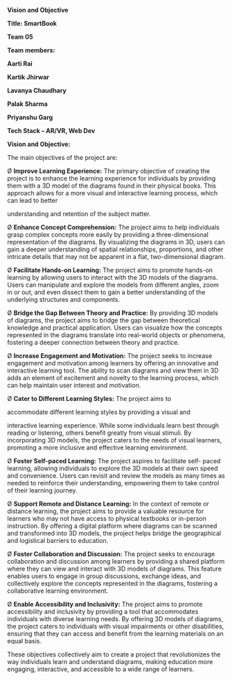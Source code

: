 ﻿<a name="br1"></a>**Vision and Objective**

**Title: SmartBook**

**Team 05**

**Team members:**

**Aarti Rai**

**Kartik Jhirwar**

**Lavanya Chaudhary**

**Palak Sharma**

**Priyanshu Garg**

**Tech Stack – AR/VR, Web Dev**




<a name="br2"></a>**Vision and Objective:**

The main objectives of the project are:

Ø **Improve Learning Experience:** The primary objective of creating the project is to enhance the learning experience for individuals by providing them with a 3D model of the diagrams found in their physical books. This approach allows for a more visual and interactive learning process, which can lead to better

understanding and retention of the subject matter.

Ø **Enhance Concept Comprehension:** The project aims to help individuals grasp complex concepts more easily by providing a three-dimensional representation of the diagrams. By visualizing the diagrams in 3D, users can gain a deeper understanding of spatial relationships, proportions, and other intricate details that may not be apparent in a flat, two-dimensional diagram.

Ø **Facilitate Hands-on Learning:** The project aims to promote hands-on learning by allowing users to interact with the 3D models of the diagrams. Users can manipulate and explore the models from different angles, zoom in or out, and even dissect them to gain a better understanding of the underlying structures and components.

Ø **Bridge the Gap Between Theory and Practice:** By providing 3D models of diagrams, the project aims to bridge the gap between theoretical knowledge and practical application. Users can visualize how the concepts represented in the diagrams translate into real-world objects or phenomena, fostering a deeper connection between theory and practice.

Ø **Increase Engagement and Motivation:** The project seeks to increase engagement and motivation among learners by offering an innovative and interactive learning tool. The ability to scan diagrams and view them in 3D adds an element of excitement and novelty to the learning process, which can help maintain user interest and motivation.

Ø **Cater to Different Learning Styles:** The project aims to

accommodate different learning styles by providing a visual and




<a name="br3"></a>interactive learning experience. While some individuals learnbest through reading or listening, others benefit greatly fromvisual stimuli. By incorporating 3D models, the project caters tothe needs of visual learners, promoting a more inclusive andeffective learning environment.

Ø **Foster Self-paced Learning:** The project aspires to facilitate self- paced learning, allowing individuals to explore the 3D models at their own speed and convenience. Users can revisit and review the models as many times as needed to reinforce their understanding, empowering them to take control of their learning journey.

Ø **Support Remote and Distance Learning:** In the context of remote or distance learning, the project aims to provide a valuable resource for learners who may not have access to physical textbooks or in-person instruction. By offering a digital platform where diagrams can be scanned and transformed into 3D models, the project helps bridge the geographical and logistical barriers to education.

Ø **Foster Collaboration and Discussion:** The project seeks to encourage collaboration and discussion among learners by providing a shared platform where they can view and interact with 3D models of diagrams. This feature enables users to engage in group discussions, exchange ideas, and collectively explore the concepts represented in the diagrams, fostering a collaborative learning environment.

Ø **Enable Accessibility and Inclusivity:** The project aims to promote accessibility and inclusivity by providing a tool that accommodates individuals with diverse learning needs. By offering 3D models of diagrams, the project caters to individuals with visual impairments or other disabilities, ensuring that they can access and benefit from the learning materials on an equal basis.




<a name="br4"></a>These objectives collectively aim to create a project thatrevolutionizes the way individuals learn and understand diagrams,making education more engaging, interactive, and accessible to awide range of learners.
